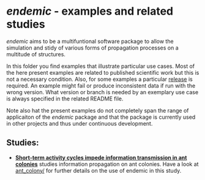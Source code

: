 # _endemic_ - examples and related studies

_endemic_ aims to be a multifuntional software package to allow the simulation and stidy of various forms of propagation processes on a multitude of structures.

In this folder you find examples that illustrate particular use cases.
Most of the here present examples are related to published scientific work but this is not a necessary condition. 
Also, for some examples a particular [release](https://github.com/j-i-l/EndemicPy/releases) is required.
An example might fail or produce inconsistent data if run with the wrong version.
What version or branch is needed by an exemplary use case is always specified in the related README file.

Note also hat the present examples do not completely span the range of applicaiton of the _endemic_ package and that the package is currently used in other projects and thus under continuous development.

## Studies:

- **[Short-term activity cycles impede information transmission in ant colonies](https://doi.org/10.1371/journal.pcbi.1005527)** studies information propagation on ant colonies.
    Have a look at [ant_colony/](./ant_colony/) for further details on the use of endemic in this study.

